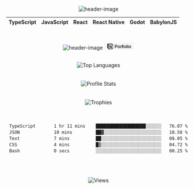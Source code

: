 <!-- src/template/README.liquid -->
<div align="center">

<!-- src/template/header.liquid -->
![header-image](https://capsule-render.vercel.app/api?type=waving&color=0:FF79C6,100:8f42fd&text=Hey!%20Jay%20here...&animation=fadeIn&fontSize=48&fontAlignY=40&height=200&fontColor=F8F0FF)

<div align="center">

| TypeScript | JavaScript | React | React Native | Godot | BabylonJS |
| ------------- | ------------- | ------------- | ------------- | ------------- | ------------- |

</div>

<br>


<!-- src/template/contact.liquid -->
![header-image](https://img.shields.io/badge/LinkedIn-0077B5?style=flat-square&logo=linkedin&logoColor=white) [![header-image](assets/notion_badge.png)](https://jayypluss.notion.site/Portfolio-d1e992c932fe4d01b21b8bb5843aa4c1)
<br>
<br>


<!-- src/template/content.liquid -->
<img src="https://github-readme-stats.vercel.app/api/top-langs/?username=jayypluss&theme=jolly&hide=c%2B%2B" alt="Top Languages"/>
<br>
<br>
<br>

<img src="https://github-readme-stats.vercel.app/api?username=jayypluss&theme=jolly&show_icons=true&hide=prs,contribs" alt="Profile Stats"/>
<br>
<br>
<br>

<img src="https://github-profile-trophy.vercel.app/?username=jayypluss&theme=dracula" alt="Trophies"/>
<br>
<br>
<br>

<!--START_SECTION:waka-->

```txt
TypeScript       1 hr 11 mins    ███████████████████░░░░░░   76.07 %
JSON             10 mins         ██▓░░░░░░░░░░░░░░░░░░░░░░   10.58 %
Text             7 mins          ██░░░░░░░░░░░░░░░░░░░░░░░   08.05 %
CSS              4 mins          █▒░░░░░░░░░░░░░░░░░░░░░░░   04.72 %
Bash             0 secs          ░░░░░░░░░░░░░░░░░░░░░░░░░   00.25 %
```

<!--END_SECTION:waka-->

<br>
<br>
<br>

<img src="https://komarev.com/ghpvc/?username=jayypluss" alt="Views"/>
<br>


</div>